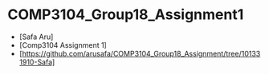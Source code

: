 # COMP3104_Group18_Assignment1
- [Safa Aru]
- [Comp3104 Assignment 1]
- [https://github.com/arusafa/COMP3104_Group18_Assignment/tree/101331910-Safa]